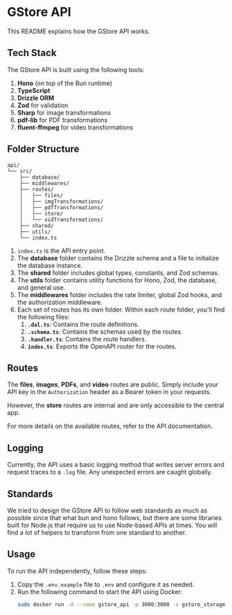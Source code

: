 # GStore API

This README explains how the GStore API works.

## Tech Stack

The GStore API is built using the following tools:

1. **Hono** (on top of the Bun runtime)
2. **TypeScript**
3. **Drizzle ORM**
4. **Zod** for validation
5. **Sharp** for image transformations
6. **pdf-lib** for PDF transformations
7. **fluent-ffmpeg** for video transformations

## Folder Structure

```
api/
└── src/
    ├── database/
    ├── middlewares/
    ├── routes/
    │   ├── files/
    │   ├── imgTransformations/
    │   ├── pdfTransformations/
    │   ├── store/
    │   └── vidTransformations/
    ├── shared/
    ├── utils/
    └── index.ts
```

1. `index.ts` is the API entry point.
2. The **database** folder contains the Drizzle schema and a file to initialize the database instance.
3. The **shared** folder includes global types, constants, and Zod schemas.
4. The **utils** folder contains utility functions for Hono, Zod, the database, and general use.
5. The **middlewares** folder includes the rate limiter, global Zod hooks, and the authorization middleware.
6. Each set of routes has its own folder. Within each route folder, you'll find the following files:
   1. **`.dal.ts`**: Contains the route definitions.
   2. **`.schema.ts`**: Contains the schemas used by the routes.
   3. **`.handler.ts`**: Contains the route handlers.
   4. **`index.ts`**: Exports the OpenAPI router for the routes.

## Routes

The **files**, **images**, **PDFs**, and **video** routes are public. Simply include your API key in the `Authorization` header as a Bearer token in your requests.

However, the **store** routes are internal and are only accessible to the central app.

For more details on the available routes, refer to the API documentation.

## Logging

Currently, the API uses a basic logging method that writes server errors and request traces to a `.log` file. Any unexpected errors are caught globally.

## Standards

We tried to design the GStore API to follow web standards as much as possible since that what bun and hono follows, but there are some libraries built for Node.js that require us to use Node-based APIs at times. You will find a lot of helpers to transform from one standard to another.

## Usage

To run the API independently, follow these steps:

1. Copy the `.env.example` file to `.env` and configure it as needed.
2. Run the following command to start the API using Docker:
   ```bash
   sudo docker run -d --name gstore_api -p 3000:3000 -v gstore_storage:/app/storage
   ```

